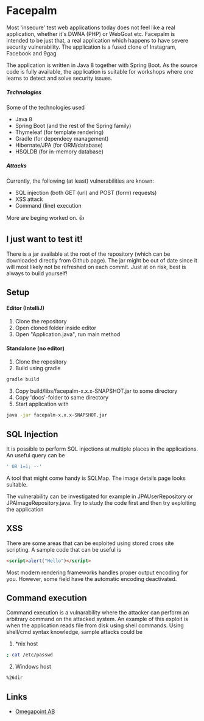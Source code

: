 # Facepalm

Most 'insecure' test web applications today does not feel like a real application, whether it's DWNA (PHP) or WebGoat etc. Facepalm is intended to be just that, a real application which happens to have severe security vulnerability. The application is a fused clone of Instagram, Facebook and 9gag

The application is written in Java 8 together with Spring Boot. As the source code is fully available, the application is suitable for workshops  where one learns to detect and solve security issues.

##### Technologies
Some of the technologies used
* Java 8
* Spring Boot (and the rest of the Spring family)
* Thymeleaf (for template rendering)
* Gradle (for dependecy management)
* Hibernate/JPA (for ORM/database)
* HSQLDB (for in-memory database)

##### Attacks
Currently, the following (at least) vulnerabilities are known:
 * SQL injection (both GET (url) and POST (form) requests)
 * XSS attack
 * Command (line) execution

More are beging worked on.  :+1:

## I just want to test it!
There is a jar available at the root of the repository (which can be downloaded directly from Github page).
The jar might be out of date since it will most likely not be refreshed on each commit. Just at on risk, best is always to build yourself!

## Setup
#### Editor (IntelliJ)
1. Clone the repository
2. Open cloned folder inside editor
3. Open "Application.java", run main method

#### Standalone (no editor)
1. Clone the repository
2. Build using gradle
```gradle
gradle build
```
3. Copy build/libs/facepalm-x.x.x-SNAPSHOT.jar to some directory
4. Copy 'docs'-folder to same directory
5. Start application with
```sh
java -jar facepalm-x.x.x-SNAPSHOT.jar
```

## SQL Injection
It is possible to perform SQL injections at multiple places in the applications.
An useful query can be
```sql
' OR 1=1; --'
```

A tool that might come handy is SQLMap. The image details page looks suitable.

The vulnerability can be investigated  for example in JPAUserRepository or JPAImageRepository.java. Try to study the code first and then try exploiting the application

## XSS

There are some areas that can be exploited using stored cross site scripting. A sample code that can be useful is
```html
<script>alert("Hello")</script>
```

Most modern rendering frameworks handles proper output encoding for you. However, some field have the automatic encoding deactivated.

## Command execution
Command execution is a vulnarability where the attacker can perform an arbitrary command on the attacked system. An example of this exploit is when the application reads file from disk using shell commands. Using shell/cmd syntax knowledge, sample attacks could be
1. *nix host
```sh
; cat /etc/passwd
```
2. Windows host
```sh
%26dir
```

## Links

 * [Omegapoint AB](https://www.omegapoint.se)
